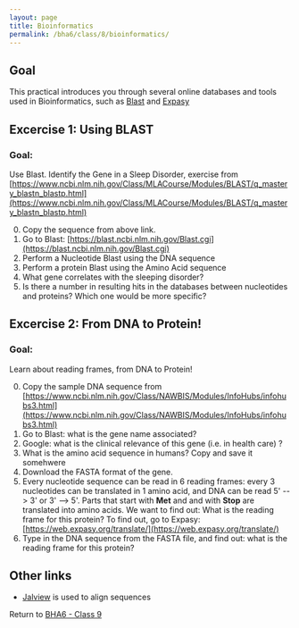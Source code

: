 ```yaml
---
layout: page
title: Bioinformatics
permalink: /bha6/class/8/bioinformatics/
---
```


## Goal

This practical introduces you through several online databases and tools used in Bioinformatics, such as [Blast](https://blast.ncbi.nlm.nih.gov/Blast.cgi) and [Expasy](https://web.expasy.org/translate/)

## Excercise 1: Using BLAST

### Goal:
Use Blast.
Identify the Gene in a Sleep Disorder, exercise from [https://www.ncbi.nlm.nih.gov/Class/MLACourse/Modules/BLAST/q_mastery_blastn_blastp.html](https://www.ncbi.nlm.nih.gov/Class/MLACourse/Modules/BLAST/q_mastery_blastn_blastp.html)

0. Copy the sequence from above link.
1. Go to Blast: [https://blast.ncbi.nlm.nih.gov/Blast.cgi](https://blast.ncbi.nlm.nih.gov/Blast.cgi)
2. Perform a Nucleotide Blast using the DNA sequence
3. Perform a protein Blast using the Amino Acid sequence
4. What gene correlates with the sleeping disorder?
5. Is there a number in resulting hits in the databases between nucleotides and proteins? Which one would be more specific?

## Excercise 2: From DNA to Protein!

### Goal:
Learn about reading frames, from DNA to Protein!

0. Copy the sample DNA sequence from [https://www.ncbi.nlm.nih.gov/Class/NAWBIS/Modules/InfoHubs/infohubs3.html](https://www.ncbi.nlm.nih.gov/Class/NAWBIS/Modules/InfoHubs/infohubs3.html)
1. Go to Blast: what is the gene name associated?
2. Google: what is the clinical relevance of this gene (i.e. in health care) ?
3. What is the amino acid sequence in humans? Copy and save it somehwere
4. Download the FASTA format of the gene.
5. Every nucleotide sequence can be read in 6 reading frames: every 3 nucleotides can be translated in 1 amino acid, and DNA can be read 5' --> 3' or 3' --> 5'. Parts that start with **Met** and and with **Stop** are translated into amino acids.
We want to find out: What is the reading frame for this protein?
To find out, go to Expasy: [https://web.expasy.org/translate/](https://web.expasy.org/translate/)
6. Type in the DNA sequence from the FASTA file, and find out: what is the reading frame for this protein?

## Other links

* [Jalview](http://www.jalview.org) is used to align sequences

Return to [BHA6 - Class 9](/bha6/class/9/)
